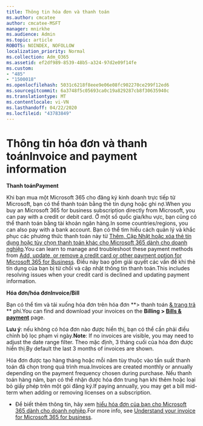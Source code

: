 ```yaml
---
title: Thông tin hóa đơn và thanh toán
ms.author: cmcatee
author: cmcatee-MSFT
manager: mnirkhe
ms.audience: Admin
ms.topic: article
ROBOTS: NOINDEX, NOFOLLOW
localization_priority: Normal
ms.collection: Adm_O365
ms.assetid: ef2df989-8539-48b5-a324-97d2e09f14fe
ms.custom:
- "485"
- "1500018"
ms.openlocfilehash: 5031c6218f8eee9e06e08fc902270ce299f12ed6
ms.sourcegitcommit: 6a3748f5c05693ca0c19a829287cb8f30635940c
ms.translationtype: MT
ms.contentlocale: vi-VN
ms.lasthandoff: 04/22/2020
ms.locfileid: "43783849"
---
```

# <a name="invoice-and-payment-information"></a><span data-ttu-id="238f3-102">Thông tin hóa đơn và thanh toán</span><span class="sxs-lookup"><span data-stu-id="238f3-102">Invoice and payment information</span></span>

<span data-ttu-id="238f3-103">**Thanh toán**</span><span class="sxs-lookup"><span data-stu-id="238f3-103">**Payment**</span></span>

<span data-ttu-id="238f3-104">Khi bạn mua một Microsoft 365 cho đăng ký kinh doanh trực tiếp từ Microsoft, bạn có thể thanh toán bằng thẻ tín dụng hoặc ghi nợ.</span><span class="sxs-lookup"><span data-stu-id="238f3-104">When you buy an Microsoft 365 for business subscription directly from Microsoft, you can pay with a credit or debit card.</span></span>  <span data-ttu-id="238f3-105">Ở một số quốc gia/khu vực, bạn cũng có thể thanh toán bằng tài khoản ngân hàng.</span><span class="sxs-lookup"><span data-stu-id="238f3-105">In some countries/regions, you can also pay with a bank account.</span></span>  <span data-ttu-id="238f3-106">Bạn có thể tìm hiểu cách quản lý và khắc phục các phương thức thanh toán này từ [Thêm, Cập Nhật hoặc xóa thẻ tín dụng hoặc tùy chọn thanh toán khác cho Microsoft 365 dành cho doanh nghiệp](https://go.microsoft.com/fwlink/?linkid=2118133).</span><span class="sxs-lookup"><span data-stu-id="238f3-106">You can learn to manage and troubleshoot these payment methods from [Add, update, or remove a credit card or other payment option for Microsoft 365 for Business](https://go.microsoft.com/fwlink/?linkid=2118133).</span></span>  <span data-ttu-id="238f3-107">Điều này bao gồm giải quyết các vấn đề khi thẻ tín dụng của bạn bị từ chối và cập nhật thông tin thanh toán.</span><span class="sxs-lookup"><span data-stu-id="238f3-107">This includes resolving issues when your credit card is declined and updating payment information.</span></span>

<span data-ttu-id="238f3-108">**Hóa đơn/hóa đơn**</span><span class="sxs-lookup"><span data-stu-id="238f3-108">**Invoice/Bill**</span></span>

<span data-ttu-id="238f3-109">Bạn có thể tìm và tải xuống hóa đơn trên hóa đơn \*\*> thanh toán [& trang trả](https://go.microsoft.com/fwlink/p/?linkid=848039) \*\* phí.</span><span class="sxs-lookup"><span data-stu-id="238f3-109">You can find and download your invoices on the **Billing > [Bills & payment](https://go.microsoft.com/fwlink/p/?linkid=848039)** page.</span></span>  

<span data-ttu-id="238f3-110">**Lưu ý**: nếu không có hóa đơn nào được hiển thị, bạn có thể cần phải điều chỉnh bộ lọc phạm vi ngày.</span><span class="sxs-lookup"><span data-stu-id="238f3-110">**Note**: If no invoices are visible, you may need to adjust the date range filter.</span></span>  <span data-ttu-id="238f3-111">Theo mặc định, 3 tháng cuối của hóa đơn được hiển thị.</span><span class="sxs-lookup"><span data-stu-id="238f3-111">By default the last 3 months of invoices are shown.</span></span>

<span data-ttu-id="238f3-112">Hóa đơn được tạo hàng tháng hoặc mỗi năm tùy thuộc vào tần suất thanh toán đã chọn trong quá trình mua.</span><span class="sxs-lookup"><span data-stu-id="238f3-112">Invoices are created monthly or annually depending on the payment frequency chosen during purchase.</span></span>  <span data-ttu-id="238f3-113">Nếu thanh toán hàng năm, bạn có thể nhận được hóa đơn trung hạn khi thêm hoặc loại bỏ giấy phép trên một gói đăng ký.</span><span class="sxs-lookup"><span data-stu-id="238f3-113">If paying annually, you may get a bill mid-term when adding or removing licenses on a subscription.</span></span>
 
- <span data-ttu-id="238f3-114">Để biết thêm thông tin, hãy xem [hiểu hóa đơn của bạn cho Microsoft 365 dành cho doanh nghiệp](https://go.microsoft.com/fwlink/?linkid=2119101).</span><span class="sxs-lookup"><span data-stu-id="238f3-114">For more info, see [Understand your invoice for Microsoft 365 for business](https://go.microsoft.com/fwlink/?linkid=2119101).</span></span>
